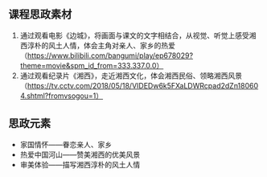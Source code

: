 ## 课程思政素材

1. 通过观看电影《边城》，将画面与课文的文字相结合，从视觉、听觉上感受湘西淳朴的风土人情，体会主角对亲人、家乡的热爱（https://www.bilibili.com/bangumi/play/ep678029?theme=movie&spm_id_from=333.337.0.0）
2. 通过观看纪录片《湘西》，走近湘西文化，体会湘西民俗、领略湘西风景（https://tv.cctv.com/2018/05/18/VIDEDw6k5FXaLDWRcpad2dZn180604.shtml?fromvsogou=1）

## 思政元素

- 家国情怀——眷恋亲人、家乡
- 热爱中国河山——赞美湘西的优美风景
- 审美体验——描写湘西淳朴的风土人情
